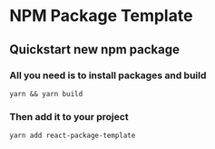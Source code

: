 # NPM Package Template

## Quickstart new npm package

### All you need is to install packages and build

```
yarn && yarn build
```

### Then add it to your project

```
yarn add react-package-template
```
